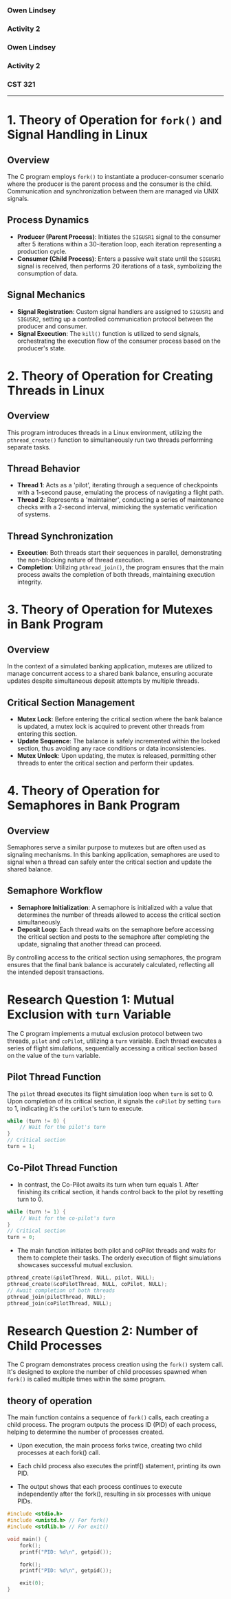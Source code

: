 ### Owen Lindsey
### Activity 2
### Owen Lindsey
### Activity 2
### CST 321
---
# 1. Theory of Operation for `fork()` and Signal Handling in Linux

## Overview
The C program employs `fork()` to instantiate a producer-consumer scenario where the producer is the parent process and the consumer is the child. Communication and synchronization between them are managed via UNIX signals.

## Process Dynamics
- **Producer (Parent Process)**: Initiates the `SIGUSR1` signal to the consumer after 5 iterations within a 30-iteration loop, each iteration representing a production cycle.
- **Consumer (Child Process)**: Enters a passive wait state until the `SIGUSR1` signal is received, then performs 20 iterations of a task, symbolizing the consumption of data.

## Signal Mechanics
- **Signal Registration**: Custom signal handlers are assigned to `SIGUSR1` and `SIGUSR2`, setting up a controlled communication protocol between the producer and consumer.
- **Signal Execution**: The `kill()` function is utilized to send signals, orchestrating the execution flow of the consumer process based on the producer's state.

# 2. Theory of Operation for Creating Threads in Linux

## Overview
This program introduces threads in a Linux environment, utilizing the `pthread_create()` function to simultaneously run two threads performing separate tasks.

## Thread Behavior
- **Thread 1**: Acts as a 'pilot', iterating through a sequence of checkpoints with a 1-second pause, emulating the process of navigating a flight path.
- **Thread 2**: Represents a 'maintainer', conducting a series of maintenance checks with a 2-second interval, mimicking the systematic verification of systems.

## Thread Synchronization
- **Execution**: Both threads start their sequences in parallel, demonstrating the non-blocking nature of thread execution.
- **Completion**: Utilizing `pthread_join()`, the program ensures that the main process awaits the completion of both threads, maintaining execution integrity.

# 3. Theory of Operation for Mutexes in Bank Program

## Overview
In the context of a simulated banking application, mutexes are utilized to manage concurrent access to a shared bank balance, ensuring accurate updates despite simultaneous deposit attempts by multiple threads.

## Critical Section Management
- **Mutex Lock**: Before entering the critical section where the bank balance is updated, a mutex lock is acquired to prevent other threads from entering this section.
- **Update Sequence**: The balance is safely incremented within the locked section, thus avoiding any race conditions or data inconsistencies.
- **Mutex Unlock**: Upon updating, the mutex is released, permitting other threads to enter the critical section and perform their updates.

# 4. Theory of Operation for Semaphores in Bank Program

## Overview
Semaphores serve a similar purpose to mutexes but are often used as signaling mechanisms. In this banking application, semaphores are used to signal when a thread can safely enter the critical section and update the shared balance.

## Semaphore Workflow
- **Semaphore Initialization**: A semaphore is initialized with a value that determines the number of threads allowed to access the critical section simultaneously.
- **Deposit Loop**: Each thread waits on the semaphore before accessing the critical section and posts to the semaphore after completing the update, signaling that another thread can proceed.

By controlling access to the critical section using semaphores, the program ensures that the final bank balance is accurately calculated, reflecting all the intended deposit transactions.

# Research Question 1: Mutual Exclusion with `turn` Variable

The C program implements a mutual exclusion protocol between two threads, `pilot` and `coPilot`, utilizing a `turn` variable. Each thread executes a series of flight simulations, sequentially accessing a critical section based on the value of the `turn` variable.

## Pilot Thread Function

The `pilot` thread executes its flight simulation loop when `turn` is set to 0. Upon completion of its critical section, it signals the `coPilot` by setting `turn` to 1, indicating it's the `coPilot`'s turn to execute.

```c
while (turn != 0) {
    // Wait for the pilot's turn
}
// Critical section
turn = 1;
```
## Co-Pilot Thread Function
- In contrast, the Co-Pilot awaits its turn when turn equals 1. After finishing its critical section, it hands control back to the pilot by resetting turn to 0.

```c
while (turn != 1) {
    // Wait for the co-pilot's turn
}
// Critical section
turn = 0;

```
- The main function initiates both pilot and coPilot threads and waits for them to complete their tasks. The orderly execution of flight simulations showcases successful mutual exclusion.

```c
pthread_create(&pilotThread, NULL, pilot, NULL);
pthread_create(&coPilotThread, NULL, coPilot, NULL);
// Await completion of both threads
pthread_join(pilotThread, NULL);
pthread_join(coPilotThread, NULL);

```
# Research Question 2: Number of Child Processes

The C program demonstrates process creation using the `fork()` system call. It's designed to explore the number of child processes spawned when `fork()` is called multiple times within the same program.

##  theory of operation

The main function contains a sequence of `fork()` calls, each creating a child process. The program outputs the process ID (PID) of each process, helping to determine the number of processes created.

- Upon execution, the main process forks twice, creating two child processes at each fork() call.

- Each child process also executes the printf() statement, printing its own PID.

- The output shows that each process continues to execute independently after the fork(), resulting in six processes with unique PIDs.

```c
#include <stdio.h>
#include <unistd.h> // For fork()
#include <stdlib.h> // For exit()

void main() {
    fork();
    printf("PID: %d\n", getpid());

    fork();
    printf("PID: %d\n", getpid());

    exit(0);
}
